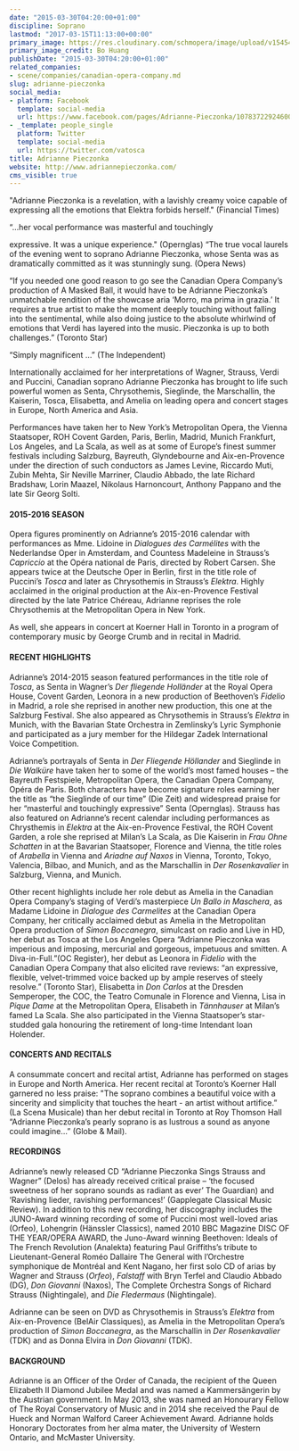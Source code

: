 ```yaml
---
date: "2015-03-30T04:20:00+01:00"
discipline: Soprano
lastmod: "2017-03-15T11:13:00+00:00"
primary_image: https://res.cloudinary.com/schmopera/image/upload/v1545409169/media/webhook-uploads/1489576112049/2017-03-15---Adrianne-Pieczonka-Photo-Bo-Huang.jpg.jpg
primary_image_credit: Bo Huang
publishDate: "2015-03-30T04:20:00+01:00"
related_companies:
- scene/companies/canadian-opera-company.md
slug: adrianne-pieczonka
social_media:
- platform: Facebook
  template: social-media
  url: https://www.facebook.com/pages/Adrianne-Pieczonka/107837229246007
- _template: people_single
  platform: Twitter
  template: social-media
  url: https://twitter.com/vatosca
title: Adrianne Pieczonka
website: http://www.adriannepieczonka.com/
cms_visible: true
---
```


"Adrianne Pieczonka is a revelation, with a lavishly creamy
voice capable of expressing all the emotions that Elektra
forbids herself." (Financial Times)

“…her vocal performance was masterful and touchingly

expressive. It was a unique experience." (Opernglas)
“The true vocal laurels of the evening went to soprano
Adrianne Pieczonka, whose Senta was as dramatically
committed as it was stunningly sung. (Opera News)

“If you needed one good reason to go see the Canadian
Opera Company’s production of A Masked Ball, it would
have to be Adrianne Pieczonka’s unmatchable rendition of
the showcase aria ‘Morro, ma prima in grazia.’ It requires
a true artist to make the moment deeply touching without
falling into the sentimental, while also doing justice to the
absolute whirlwind of emotions that Verdi has layered into
the music. Pieczonka is up to both challenges.” (Toronto
Star)

“Simply magnificent …” (The Independent)

Internationally acclaimed for her interpretations of Wagner, Strauss, Verdi and Puccini, Canadian soprano Adrianne Pieczonka has brought to life such powerful women as Senta, Chrysothemis, Sieglinde, the Marschallin, the Kaiserin, Tosca, Elisabetta, and Amelia on leading opera and concert stages in Europe, North America and Asia.

Performances have taken her to New York’s Metropolitan Opera, the Vienna Staatsoper, ROH Covent Garden, Paris, Berlin, Madrid, Munich Frankfurt, Los Angeles, and La Scala, as well as at some of Europe’s finest summer festivals including Salzburg, Bayreuth, Glyndebourne and Aix-en-Provence under the direction of such conductors as James Levine, Riccardo Muti, Zubin Mehta, Sir Neville Marriner, Claudio Abbado, the late Richard Bradshaw, Lorin Maazel, Nikolaus Harnoncourt, Anthony Pappano and the late Sir Georg Solti.

#### 2015-2016 SEASON

Opera figures prominently on Adrianne’s 2015-2016 calendar with performances as Mme. Lidoine in *Dialogues des Carmélites* with the Nederlandse Oper in Amsterdam, and Countess Madeleine in Strauss’s *Capriccio* at the Opéra national de Paris, directed by Robert Carsen. She appears twice at the Deutsche Oper in Berlin, first in the title role of Puccini’s *Tosca* and later as Chrysothemis in Strauss’s *Elektra*. Highly acclaimed in the original production at the Aix-en-Provence Festival directed by the late Patrice Chéreau, Adrianne reprises the role Chrysothemis at the Metropolitan Opera in New York.

As well, she appears in concert at Koerner Hall in Toronto in a program of contemporary music by George Crumb and in recital in Madrid.

#### RECENT HIGHLIGHTS

Adrianne’s 2014-2015 season featured performances in the title role of *Tosca*, as Senta in Wagner’s *Der fliegende Holländer* at the Royal Opera House, Covent Garden, Leonora in a new production of Beethoven’s *Fidelio* in Madrid, a role she reprised in another new production, this one at the Salzburg Festival. She also appeared as Chrysothemis in Strauss’s *Elektra* in Munich, with the Bavarian State Orchestra in Zemlinsky’s Lyric Symphonie and participated as a jury member for the Hildegar Zadek International Voice Competition.

Adrianne’s portrayals of Senta in *Der Fliegende Höllander* and Sieglinde in *Die Walküre* have taken her to some of the world’s most famed houses – the Bayreuth Festspiele, Metropolitan Opera, the Canadian Opera Company, Opéra de Paris. Both characters have become signature roles earning her the title as “the Sieglinde of our time” (Die Zeit) and widespread praise for her “masterful and touchingly expressive” Senta (Opernglas). Strauss has also featured on Adrianne’s recent calendar including performances as Chrysthemis in *Elektra* at the Aix-en-Provence Festival, the ROH Covent  Garden, a role she reprised at Milan’s La Scala, as Die Kaiserin in *Frau Ohne Schatten* in at the Bavarian Staatsoper, Florence and Vienna, the title roles of *Arabella* in Vienna and *Ariadne auf Naxos* in Vienna, Toronto, Tokyo, Valencia, Bilbao, and Munich, and as the Marschallin in *Der Rosenkavalier* in Salzburg, Vienna, and Munich.

Other recent highlights include her role debut as Amelia in the Canadian Opera Company’s staging of Verdi’s masterpiece *Un Ballo in Maschera*, as Madame Lidoine in *Dialogue des Carmelites* at the Canadian Opera Company, her critically acclaimed debut as Amelia in the Metropolitan Opera production of *Simon Boccanegra*, simulcast on radio and Live in HD, her debut as Tosca at the Los Angeles Opera “Adrianne Pieczonka was imperious and imposing, mercurial and gorgeous, impetuous and smitten. A Diva-in-Full.”(OC Register), her debut as Leonora in *Fidelio* with the Canadian Opera Company that also elicited rave reviews: “an expressive, flexible, velvet-trimmed voice backed up by ample reserves of steely resolve.” (Toronto Star), Elisabetta in *Don Carlos* at the Dresden Semperoper, the COC, the Teatro Comunale in Florence and Vienna, Lisa in *Pique Dame* at the Metropolitan Opera, Elisabeth in *Tännhauser* at Milan’s famed La Scala. She also participated in the Vienna Staatsoper’s star-studded gala honouring the retirement of long-time Intendant Ioan Holender.

#### CONCERTS AND RECITALS

A consummate concert and recital artist, Adrianne has performed on stages in Europe and North
America. Her recent recital at Toronto’s Koerner Hall garnered no less praise: "The soprano combines a beautiful voice with a sincerity and simplicity that touches the heart - an artist without artifice.” (La Scena Musicale) than her debut recital in Toronto at Roy Thomson Hall “Adrianne Pieczonka’s pearly soprano is as lustrous a sound as anyone could imagine…” (Globe & Mail).

#### RECORDINGS

Adrianne’s newly released CD “Adrianne Pieczonka Sings Strauss and Wagner” (Delos) has already
received critical praise – ‘the focused sweetness of her soprano sounds as radiant as ever’ The Guardian) and ‘Ravishing lieder, ravishing performances!’ (Gapplegate Classical Music Review). In addition to this new recording, her discography includes the JUNO-Award winning recording of some of Puccini most well-loved arias (Orfeo), Lohengrin (Hänssler Classics), named 2010 BBC Magazine DISC OF THE YEAR/OPERA AWARD, the Juno-Award winning Beethoven: Ideals of The French Revolution (Analekta) featuring Paul Griffiths’s tribute to Lieutenant-General Roméo Dallaire The General with l’Orchestre symphonique de Montréal and Kent Nagano, her first solo CD of arias by Wagner and Strauss (*Orfeo*), *Falstaff* with Bryn Terfel and Claudio Abbado (DG), *Don Giovanni* (Naxos), The Complete Orchestra Songs of Richard Strauss (Nightingale), and *Die Fledermaus* (Nightingale).

Adrianne can be seen on DVD as Chrysothemis in Strauss’s *Elektra* from Aix-en-Provence (BelAir Classiques), as Amelia in the Metropolitan Opera’s production of *Simon Boccanegra*, as the Marschallin in *Der Rosenkavalier* (TDK) and as Donna Elvira in *Don Giovanni* (TDK).

#### BACKGROUND

Adrianne is an Officer of the Order of Canada, the recipient of the Queen Elizabeth II Diamond Jubilee Medal and was named a Kammersängerin by the Austrian government. In May 2013, she was named an Honourary Fellow of The Royal Conservatory of Music and in 2014 she received the Paul de Hueck and Norman Walford Career Achievement Award. Adrianne holds Honorary Doctorates from her alma mater, the University of Western Ontario, and McMaster University.
